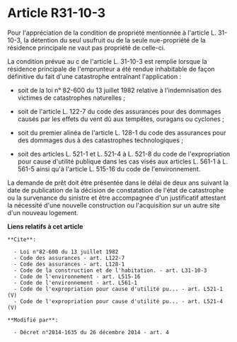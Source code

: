 # Article R31-10-3

Pour l'appréciation de la condition de propriété mentionnée à l'article L. 31-10-3, la détention du seul usufruit ou de la
seule nue-propriété de la résidence principale ne vaut pas propriété de celle-ci. 

La condition prévue au c de l'article L. 31-10-3 est remplie lorsque la résidence principale de l'emprunteur a été rendue
inhabitable de façon définitive du fait d'une catastrophe entraînant l'application :

- soit de la loi n° 82-600 du 13 juillet 1982 relative à l'indemnisation des victimes de catastrophes naturelles ;

- soit de l'article L. 122-7 du code des assurances pour des dommages causés par les effets du vent dû aux tempêtes, ouragans
ou cyclones ;

- soit du premier alinéa de l'article L. 128-1 du code des assurances pour des dommages dus à des catastrophes
technologiques ;

- soit des articles L. 521-1 et L. 521-4 à L. 521-8 du code de l'expropriation pour cause d'utilité publique dans les cas
visés aux articles L. 561-1 à L. 561-5 ainsi qu'à l'article L. 515-16 du code de l'environnement. 

La demande de prêt doit être présentée dans le délai de deux ans suivant la date de publication de la décision de
constatation de l'état de catastrophe ou la survenance du sinistre et être accompagnée d'un justificatif attestant la
nécessité d'une nouvelle construction ou l'acquisition sur un autre site d'un nouveau logement.

**Liens relatifs à cet article**

	**Cite**:

	  - Loi n°82-600 du 13 juillet 1982
	  - Code des assurances - art. L122-7
	  - Code des assurances - art. L128-1
	  - Code de la construction et de l'habitation. - art. L31-10-3
	  - Code de l'environnement - art. L515-16
	  - Code de l'environnement - art. L561-1
	  - Code de l'expropriation pour cause d'utilité pu... - art. L521-1 (V)
	  - Code de l'expropriation pour cause d'utilité pu... - art. L521-4 (V)

	**Modifié par**:

	  - Décret n°2014-1635 du 26 décembre 2014 - art. 4
